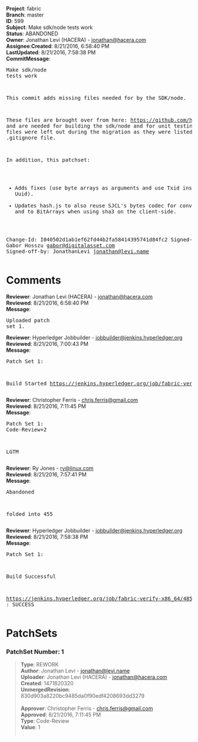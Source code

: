 <strong>Project</strong>: fabric</br><strong>Branch</strong>: master<br><strong>ID</strong>: 599<br><strong>Subject</strong>: Make sdk/node tests work<br><strong>Status</strong>: ABANDONED<br><strong>Owner</strong>: Jonathan Levi (HACERA) - jonathan@hacera.com<br><strong>Assignee</strong>:<strong>Created</strong>: 8/21/2016, 6:58:40 PM<br><strong>LastUpdated</strong>: 8/21/2016, 7:58:38 PM<br><strong>CommitMessage</strong>:<br><pre>Make sdk/node tests work

This commit adds missing files needed for by the SDK/node.

These files are brought over from here:
https://github.com/hyperledger/fabric/tree/master/sdk/node/lib, and are
needed for building the sdk/node and for unit testing. These files were
left out during the migration as they were listed in the .gitignore
file.

In addition, this patchset:
- Adds fixes (use byte arrays as arguments and use Txid instead of Uuid).
- Updates hash.js to also reuse SJCL's bytes codec for converting from and to BitArrays when using sha3 on the client-side.

Change-Id: I040502d1ab1ef62fd44b2fa58414395741d84fc2
Signed-off-by: Gabor Hosszu <gabor@digitalasset.com>
Signed-off-by: JonathanLevi <jonathan@levi.name>
</pre><h1>Comments</h1><strong>Reviewer</strong>: Jonathan Levi (HACERA) - jonathan@hacera.com<br><strong>Reviewed</strong>: 8/21/2016, 6:58:40 PM<br><strong>Message</strong>: <pre>Uploaded patch set 1.</pre><strong>Reviewer</strong>: Hyperledger Jobbuilder - jobbuilder@jenkins.hyperledger.org<br><strong>Reviewed</strong>: 8/21/2016, 7:00:43 PM<br><strong>Message</strong>: <pre>Patch Set 1:

Build Started https://jenkins.hyperledger.org/job/fabric-verify-x86_64/485/</pre><strong>Reviewer</strong>: Christopher Ferris - chris.ferris@gmail.com<br><strong>Reviewed</strong>: 8/21/2016, 7:11:45 PM<br><strong>Message</strong>: <pre>Patch Set 1: Code-Review+2

LGTM</pre><strong>Reviewer</strong>: Ry Jones - ry@linux.com<br><strong>Reviewed</strong>: 8/21/2016, 7:57:41 PM<br><strong>Message</strong>: <pre>Abandoned

folded into 455</pre><strong>Reviewer</strong>: Hyperledger Jobbuilder - jobbuilder@jenkins.hyperledger.org<br><strong>Reviewed</strong>: 8/21/2016, 7:58:38 PM<br><strong>Message</strong>: <pre>Patch Set 1:

Build Successful 

https://jenkins.hyperledger.org/job/fabric-verify-x86_64/485/ : SUCCESS</pre><h1>PatchSets</h1><h3>PatchSet Number: 1</h3><blockquote><strong>Type</strong>: REWORK<br><strong>Author</strong>: Jonathan Levi - jonathan@levi.name<br><strong>Uploader</strong>: Jonathan Levi (HACERA) - jonathan@hacera.com<br><strong>Created</strong>: 1471820320<br><strong>UnmergedRevision</strong>: 830d903a8220bc9485da0f90edf4208693dd3279<br><br><strong>Approver</strong>: Christopher Ferris - chris.ferris@gmail.com<br><strong>Approved</strong>: 8/21/2016, 7:11:45 PM<br><strong>Type</strong>: Code-Review<br><strong>Value</strong>: 1<br><br></blockquote>